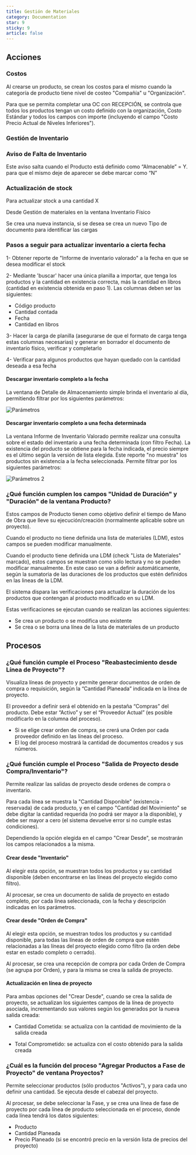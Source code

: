 ```yaml
---
title: Gestión de Materiales
category: Documentation
star: 9
sticky: 9
article: false
---
```


## Acciones

### Costos

Al crearse un producto, se crean los costos para el mismo cuando la categoría de producto tiene nivel de costeo "Compañía" u "Organización".

Para que se permita completar una OC con RECEPCIÓN, se controla que todos los productos tengan un costo definido con la organización, Costo Estándar y todos los campos con importe (incluyendo el campo "Costo Precio Actual de Niveles Inferiores").

### Gestión de Inventario

### Aviso de Falta de Inventario

Este aviso salta cuando el Producto está definido como “Almacenable” = Y. para que el mismo deje de aparecer se debe marcar como “N”

### Actualización de stock

Para actualizar stock a una cantidad X

Desde Gestión de materiales en la ventana Inventario Físico

Se crea una nueva instancia, si se desea se crea un nuevo Tipo de documento para identificar las cargas

### Pasos a seguir para actualizar inventario a cierta fecha

1- Obtener reporte de "Informe de inventario valorado" a la fecha en que se desea modificar el stock

2- Mediante 'buscar' hacer una única planilla a importar, que tenga los productos y la cantidad en existencia correcta, más la cantidad en libros (cantidad en existencia obtenida en paso 1). Las columnas deben ser las siguientes:

* Código producto
* Cantidad contada
* Fecha
* Cantidad en libros

3- Hacer la carga de planilla (asegurarse de que el formato de carga tenga estas columnas necesarias) y generar en borrador el documento de inventario físico, verificar y completarlo

4- Verificar para algunos productos que hayan quedado con la cantidad deseada a esa fecha

#### Descargar inventario completo a la fecha

La ventana de Detalle de Almacenamiento simple brinda el inventario al día, permitiendo filtrar por los siguientes parámetros:

![Parámetros](/assets/img/docs/frequently-asked-questions/fra-asked-image1.png)

#### Descargar inventario completo a una fecha determinada

La ventana Informe de Inventario Valorado permite realizar una consulta sobre el estado del inventario a una fecha determinada (con filtro Fecha). 
La existencia del producto se obtiene para la fecha indicada, el precio siempre es el último según la versión de lista elegida.
Este reporte "no muestra" los productos sin existencia a la fecha seleccionada.
Permite filtrar por los siguientes parámetros:

![Parámetros 2](/assets/img/docs/frequently-asked-questions/fra-asked-image2.png)

### ¿Qué función cumplen los campos "Unidad de Duración" y "Duración" de la ventana Producto?

Estos campos de Producto tienen como objetivo definir el tiempo de Mano de Obra que lleve su ejecución/creación (normalmente aplicable sobre un proyecto).

Cuando el producto no tiene definida una lista de materiales (LDM), estos campos se pueden modificar manualmente.

Cuando el producto tiene definida una LDM (check "Lista de Materiales" marcado), estos campos se muestran como sólo lectura y no se pueden modificar manualmente. En este caso se van a definir automáticamente, según la sumatoria de las duraciones de los productos que estén definidos en las lineas de la LDM.

El sistema dispara las verificaciones para actualizar la duración de los productos que contengan al producto modificado en su LDM.

Estas verificaciones se ejecutan cuando se realizan las acciones siguientes:

* Se crea un producto o se modifica uno existente
* Se crea o se borra una línea de la lista de materiales de un producto

## Procesos

### ¿Qué función cumple el Proceso "Reabastecimiento desde Línea de Proyecto"?

Visualiza líneas de proyecto y permite generar documentos de orden de compra o requisición, según la “Cantidad Planeada” indicada en la línea de proyecto.

El proveedor a definir será el obtenido en la pestaña “Compras” del producto. Debe estar “Activo” y ser el “Proveedor Actual” (es posible modificarlo en la columna del proceso).

* Si se elige crear orden de compra, se crerá una Orden por cada proveedor definido en las líneas del proceso.
* El log del proceso mostrará la cantidad de documentos creados y sus números.

### ¿Qué función cumple el Proceso "Salida de Proyecto desde Compra/Inventario"?

Permite realizar las salidas de proyecto desde ordenes de compra o inventario.

Para cada línea se muestra la "Cantidad Disponible" (existencia - reservada) de cada producto, y en el campo "Cantidad del Movimiento" se debe digitar la cantidad requerida (no podrá ser mayor a la disponible), y debe ser mayor a cero (el sistema devuelve error si no cumple estas condiciones).

Dependiendo la opción elegida en el campo "Crear Desde", se mostrarán los campos relacionados a la misma.

#### Crear desde "Inventario"

Al elegir esta opción, se muestran todos los productos y su cantidad disponible (deben encontrarse en las líneas del proyecto elegido como filtro).

Al procesar, se crea un documento de salida de proyecto en estado completo, por cada línea seleccionada, con la fecha y descripción indicadas en los parámetros.

#### Crear desde "Orden de Compra"

Al elegir esta opción, se muestran todos los productos y su cantidad disponible, para todas las líneas de orden de compra que estén relacionadas a las líneas del proyecto elegido como filtro (la orden debe estar en estado completo o cerrado).

Al procesar, se crea una recepción de compra por cada Orden de Compra (se agrupa por Orden), y para la misma se crea la salida de proyecto.

#### Actualización en línea de proyecto

Para ambas opciones del "Crear Desde", cuando se crea la salida de proyecto, se actualizan los siguientes campos de la línea de proyecto asociada, incrementando sus valores según los generados por la nueva salida creada:

* Cantidad Cometida: se actualiza con la cantidad de movimiento de la salida creada

* Total Comprometido: se actualiza con el costo obtenido para la salida creada

### ¿Cuál es la función del proceso "Agregar Productos a Fase de Proyecto" de ventana Proyectos?

Permite seleccionar productos (sólo productos "Activos"), y para cada uno definir una cantidad.
Se ejecuta desde el cabezal del proyecto.

Al procesar, se debe seleccionar la Fase, y se crea una línea de fase de proyecto por cada línea de producto seleccionada en el proceso, donde cada línea tendrá los datos siguientes:

* Producto
* Cantidad Planeada
* Precio Planeado (si se encontró precio en la versión lista de precios del proyecto)